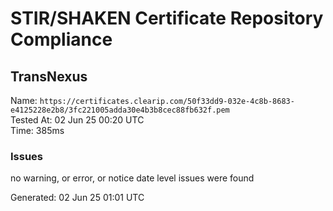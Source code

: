 # STIR/SHAKEN Certificate Repository Compliance

## TransNexus

Name: `https://certificates.clearip.com/50f33dd9-032e-4c8b-8683-e4125228e2b8/3fc221005adda30e4b3b8cec88fb632f.pem`\
Tested At: 02 Jun 25 00:20 UTC\
Time: 385ms

### Issues

no warning, or error, or notice date level issues were found

Generated: 02 Jun 25 01:01 UTC